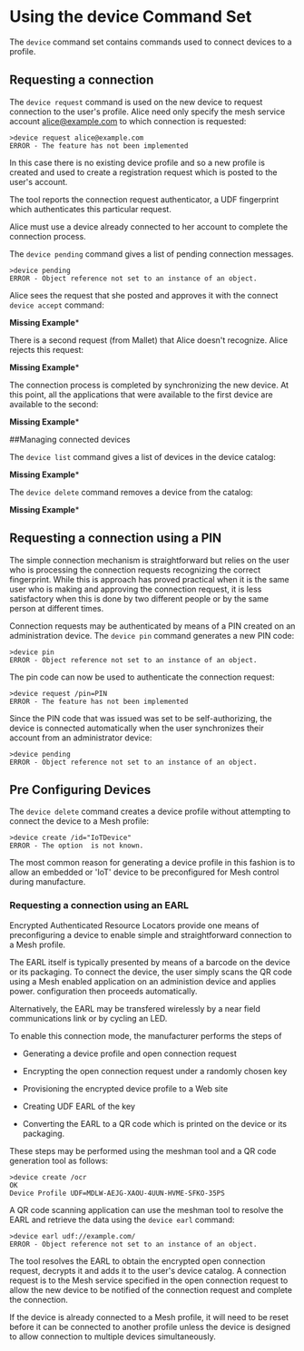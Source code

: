 
# Using the device Command Set

The `device` command set contains commands used to connect devices to a 
profile.

## Requesting a connection

The `device request` command is used on the new device 
to request connection to the user's profile. Alice need only specify 
the mesh service account alice@example.com to which connection is requested:


````
>device request alice@example.com
ERROR - The feature has not been implemented
````

In this case there is no existing device profile and so a new profile is
created and used to create a registration request which is posted to the user's 
account.

The tool reports the connection request authenticator, a UDF fingerprint which
authenticates this particular request.

Alice must use a device already connected to her account to
complete the connection process.

The `device pending` command gives a list of pending connection
messages.


````
>device pending
ERROR - Object reference not set to an instance of an object.
````

Alice sees the request that she posted and approves it with the connect
`device accept` command:

**Missing Example***

There is a second request (from Mallet) that Alice doesn't recognize. Alice rejects this
request:

**Missing Example***

The connection process is completed by synchronizing the new device. At this point,
all the applications that were available to the first device are available to the
second:

**Missing Example***

##Managing connected devices

The `device list` command gives a list of devices in the device 
catalog:

**Missing Example***

The `device delete` command removes a device from the catalog:

**Missing Example***


## Requesting a connection using a PIN

The simple connection mechanism is straightforward but relies on the user who is
processing the connection requests recognizing the correct fingerprint. While this
is approach has proved practical when it is the same user who is making and 
approving the connection request, it is less satisfactory when this is done
by two different people or by the same person at different times.

Connection requests may be authenticated by means of a PIN created on an 
administration device. The `device pin` command generates
a new PIN code:


````
>device pin
ERROR - Object reference not set to an instance of an object.
````

The pin code can now be used to authenticate the connection request:


````
>device request /pin=PIN
ERROR - The feature has not been implemented
````

Since the PIN code that was issued was set to be self-authorizing, the device
is connected automatically when the user synchronizes their account from an 
administrator device:


````
>device pending
ERROR - Object reference not set to an instance of an object.
````


## Pre Configuring Devices

The `device delete` command creates a device profile without attempting
to connect the device to a Mesh profile:


````
>device create /id="IoTDevice"
ERROR - The option  is not known.
````

The most common reason for generating a device profile in this fashion is to allow
an embedded or 'IoT' device to be preconfigured for Mesh control during manufacture.


### Requesting a connection using an EARL

Encrypted Authenticated Resource Locators provide one means of preconfiguring
a device to enable simple and straightforward connection to a Mesh profile.

The EARL itself is typically presented by means of a barcode on the device
or its packaging. To connect the device, the user simply scans the QR code using
a Mesh enabled application on an administion device and applies power.
configuration then proceeds automatically.

Alternatively, the EARL may be transfered wirelessly by a near field 
communications link or by cycling an LED.



To enable this connection mode, the manufacturer performs the steps of

* Generating a device profile and open connection request

* Encrypting the open connection request under a randomly chosen key

* Provisioning the encrypted device profile to a Web site

* Creating UDF EARL of the key

* Converting the EARL to a QR code which is printed on the device or its packaging.

These steps may be performed using the meshman tool and a QR code generation tool as follows:


````
>device create /ocr
OK
Device Profile UDF=MDLW-AEJG-XAOU-4UUN-HVME-SFKO-35PS
````

A QR code scanning application can use the meshman tool to resolve the EARL and retrieve
the data using the `device earl` command:


````
>device earl udf://example.com/
ERROR - Object reference not set to an instance of an object.
````

The tool resolves the EARL to obtain the encrypted open connection request,
decrypts it and adds it to the user's device catalog. A connection request is
to the Mesh service specified in the open connection request to allow the 
new device to be notified of the connection request and complete the connection.

If the device is already connected to a Mesh profile, it will need to be reset 
before it can be connected to another profile unless the device is designed
to allow connection to multiple devices simultaneously.


